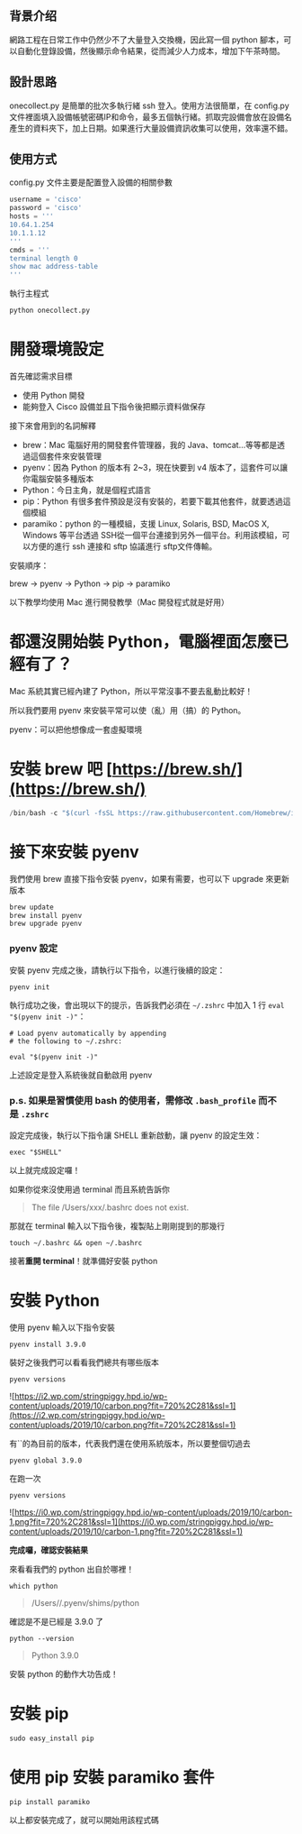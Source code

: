 ## 背景介绍
網路工程在日常工作中仍然少不了大量登入交換機，因此寫一個 python 腳本，可以自動化登錄設備，然後顯示命令結果，從而減少人力成本，增加下午茶時間。

## 設計思路
onecollect.py 是簡單的批次多執行緒 ssh 登入。使用方法很簡單，在 config.py 文件裡面填入設備帳號密碼IP和命令，最多五個執行緒。抓取完設備會放在設備名產生的資料夾下，加上日期。如果進行大量設備資訊收集可以使用，效率還不錯。 

## 使用方式
config.py 文件主要是配置登入設備的相關參數
``` python
username = 'cisco'
password = 'cisco'
hosts = '''
10.64.1.254
10.1.1.12
'''
cmds = '''
terminal length 0
show mac address-table
'''
```

執行主程式
``` python
python onecollect.py
```

# 開發環境設定
首先確認需求目標

- 使用 Python 開發
- 能夠登入 Cisco 設備並且下指令後把顯示資料做保存

接下來會用到的名詞解釋

- brew：Mac 電腦好用的開發套件管理器，我的 Java、tomcat...等等都是透過這個套件來安裝管理
- pyenv：因為 Python 的版本有 2~3，現在快要到 v4 版本了，這套件可以讓你電腦安裝多種版本
- Python：今日主角，就是個程式語言
- pip：Python 有很多套件預設是沒有安裝的，若要下載其他套件，就要透過這個模組
- paramiko：python 的一種模組，支援 Linux, Solaris, BSD, MacOS X, Windows 等平台透過 SSH從一個平台連接到另外一個平台。利用該模組，可以方便的進行 ssh 連接和 sftp 協議進行 sftp文件傳輸。

安裝順序：

brew → pyenv → Python → pip → paramiko

以下教學均使用 Mac 進行開發教學（Mac 開發程式就是好用）

# 都還沒開始裝 Python，電腦裡面怎麼已經有了？

Mac 系統其實已經內建了 Python，所以平常沒事不要去亂動比較好！

所以我們要用 pyenv 來安裝平常可以使（亂）用（搞）的 Python。

pyenv：可以把他想像成一套虛擬環境

# 安裝 brew 吧 [https://brew.sh/](https://brew.sh/)

```go
/bin/bash -c "$(curl -fsSL https://raw.githubusercontent.com/Homebrew/install/master/install.sh)"
```

# 接下來安裝 pyenv

我們使用 brew 直接下指令安裝 pyenv，如果有需要，也可以下 upgrade 來更新版本

```go
brew update
brew install pyenv
brew upgrade pyenv
```

### **pyenv 設定**

安裝 pyenv 完成之後，請執行以下指令，以進行後續的設定：

```
pyenv init
```

執行成功之後，會出現以下的提示，告訴我們必須在 `~/.zshrc` 中加入 1 行 `eval "$(pyenv init -)"`：

```
# Load pyenv automatically by appending
# the following to ~/.zshrc:

eval "$(pyenv init -)"
```

上述設定是登入系統後就自動啟用 pyenv 

### p.s. 如果是習慣使用 bash 的使用者，需修改 `.bash_profile` 而不是 `.zshrc`

設定完成後，執行以下指令讓 SHELL 重新啟動，讓 pyenv 的設定生效：

```
exec "$SHELL"
```

以上就完成設定囉！

如果你從來沒使用過 terminal 而且系統告訴你

> The file /Users/xxx/.bashrc does not exist.

那就在 terminal 輸入以下指令後，複製貼上剛剛提到的那幾行

```
touch ~/.bashrc && open ~/.bashrc
```

接著**重開 terminal**！就準備好安裝 python

# **安裝 Python**

使用 pyenv 輸入以下指令安裝

```
pyenv install 3.9.0
```

裝好之後我們可以看看我們總共有哪些版本

```
pyenv versions
```

![https://i2.wp.com/stringpiggy.hpd.io/wp-content/uploads/2019/10/carbon.png?fit=720%2C281&ssl=1](https://i2.wp.com/stringpiggy.hpd.io/wp-content/uploads/2019/10/carbon.png?fit=720%2C281&ssl=1)

有``的為目前的版本，代表我們還在使用系統版本，所以要整個切過去

```
pyenv global 3.9.0
```

在跑一次

```
pyenv versions
```

![https://i0.wp.com/stringpiggy.hpd.io/wp-content/uploads/2019/10/carbon-1.png?fit=720%2C281&ssl=1](https://i0.wp.com/stringpiggy.hpd.io/wp-content/uploads/2019/10/carbon-1.png?fit=720%2C281&ssl=1)

**完成囉，確認安裝結果**

來看看我們的 python 出自於哪裡！

```
which python
```

> /Users/<user-name>/.pyenv/shims/python

確認是不是已經是 3.9.0 了

```
python --version
```

> Python 3.9.0

安裝 python 的動作大功告成！

# 安裝 pip

```go
sudo easy_install pip
```

# 使用 pip 安裝 paramiko 套件

```go
pip install paramiko
```

以上都安裝完成了，就可以開始用該程式碼



